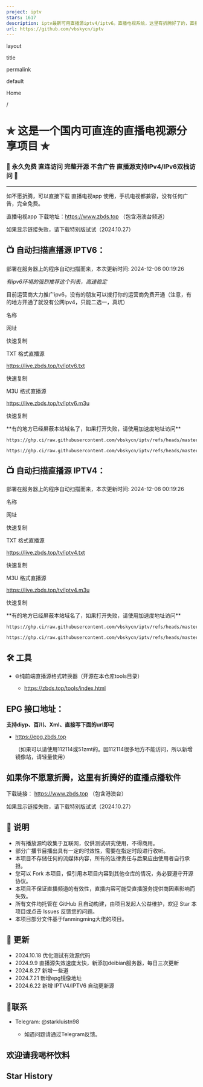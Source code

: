 ```yaml
---
project: iptv
stars: 1617
description: iptv最新可用直播源iptv4/iptv6。直播电视系统，这里有折腾好了的，直接下载用吧。直播电视app电视手机全部兼容。（包含港澳台）
url: https://github.com/vbskycn/iptv
---
```


layout

title

permalink

default

Home

/

✯ 这是一个国内可直连的直播电视源分享项目 ✯
=======================

### 🔕 永久免费 直连访问 完整开源 不含广告 直播源支持IPv4/IPv6双栈访问 🔕

* * *

如不愿折腾，可以直接下载 直播电视app 使用，手机电视都兼容，没有任何广告，完全免费。

直播电视app 下载地址：https://www.zbds.top （包含港澳台频道）

如果显示链接失败，请下载特别版试试（2024.10.27）

📺 自动扫描直播源 IPTV6：
-----------------

部署在服务器上的程序自动扫描而来，本次更新时间: 2024-12-08 00:19:26

_有ipv6环境的强烈推荐这个列表，高速稳定_

目前运营商大力推广ipv6，没有的朋友可以拨打你的运营商免费开通（注意，有的地方开通了就没有公网ipv4，只能二选一，真坑）

名称

网址

快速复制

TXT 格式直播源

https://live.zbds.top/tv/iptv6.txt

快速复制

M3U 格式直播源

https://live.zbds.top/tv/iptv6.m3u

快速复制

\*\*有的地方已经屏蔽本站域名了，如果打开失败，请使用加速度地址访问\*\*

```
https://ghp.ci/raw.githubusercontent.com/vbskycn/iptv/refs/heads/master/tv/iptv6.txt

https://ghp.ci/raw.githubusercontent.com/vbskycn/iptv/refs/heads/master/tv/iptv6.m3u
```

📺 自动扫描直播源 IPTV4：
-----------------

部署在服务器上的程序自动扫描而来，本次更新时间: 2024-12-08 00:19:26

名称

网址

快速复制

TXT 格式直播源

https://live.zbds.top/tv/iptv4.txt

快速复制

M3U 格式直播源

https://live.zbds.top/tv/iptv4.m3u

快速复制

\*\*有的地方已经屏蔽本站域名了，如果打开失败，请使用加速度地址访问\*\*

```
https://ghp.ci/raw.githubusercontent.com/vbskycn/iptv/refs/heads/master/tv/iptv4.txt

https://ghp.ci/raw.githubusercontent.com/vbskycn/iptv/refs/heads/master/tv/iptv4.m3u
```

🛠️ 工具
------

-   🌐纯前端直播源格式转换器（开源在本仓库tools目录）
    
    -   https://zbds.top/tools/index.html

EPG 接口地址：
---------

**支持diyp、百川、Xml、直接写下面的url即可**

-   https://epg.zbds.top
    
    （如果可以请使用112114或51zmt的。因112114很多地方不能访问，所以新增镜像站，请轻量使用）
    

如果你不愿意折腾，这里有折腾好的直播点播软件
----------------------

下载链接： https://www.zbds.top （包含港澳台）

如果显示链接失败，请下载特别版试试（2024.10.27）

📖 说明
-----

-   所有播放源均收集于互联网，仅供测试研究使用，不得商用。
-   部分广播节目播出具有一定的时效性，需要在指定时段进行收听。
-   本项目不存储任何的流媒体内容，所有的法律责任与后果应由使用者自行承担。
-   您可以 Fork 本项目，但引用本项目内容到其他仓库的情况，务必要遵守开源协议。
-   本项目不保证直播频道的有效性，直播内容可能受直播服务提供商因素影响而失效。
-   所有文件均托管在 GitHub 且自动构建，由项目发起人公益维护，欢迎 Star 本项目或点击 Issues 反馈您的问题。
-   本项目部分文件基于fanmingming大佬的项目。

📔 更新
-----

-   2024.10.18 优化测试有效源代码
-   2024.9.9 直播源失效速度太快，新添加deibian服务器，每日三次更新
-   2024.8.27 新增一些道
-   2024.7.21 新增epg镜像地址
-   2024.6.22 新增 IPTV4/IPTV6 自动更新源

📱联系
----

-   Telegram: @starkluistn98
    
    -   如遇问题请通过Telegram反馈。

欢迎请我喝杯饮料
--------

Star History
------------

<script> function copyToClipboard(text) { const input = document.createElement('textarea'); input.value = text; document.body.appendChild(input); input.select(); document.execCommand('copy'); document.body.removeChild(input); alert('已复制到剪贴板'); } </script>
